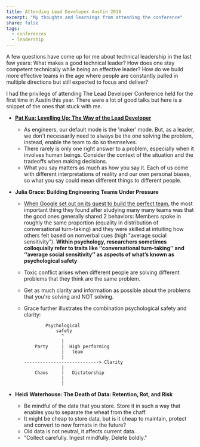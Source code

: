 ```yaml
---
title: Attending Lead Developer Austin 2018
excerpt: "My thoughts and learnings from attending the conference"
share: false
tags:
  - conferences
  - leadership
---
```


A few questions have come up for me about technical leadership in the last few years: What makes a good technical leader? How does one stay competent technically while being an effective leader? How do we build more effective teams in the age where people are constantly pulled in multiple directions but still expected to focus and deliver?

I had the privilege of attending The Lead Developer Conference held for the first time in Austin this year. There were a lot of good talks but here is a snippet of the ones that stuck with me.

* **[Pat Kua: Levelling Up: The Way of the Lead Developer](https://www.slideshare.net/thekua/levelling-up-the-way-of-the-lead-developer)**

  - As engineers, our default mode is the 'maker' mode. But, as a leader, we don't necessarily need to always be the one solving the problem, instead, enable the team to do so themselves.
  - There rarely is only one right answer to a problem, especially when it involves human beings. Consider the context of the situation and the tradeoffs when making decisions.
  - What you say matters as much as how you say it. Each of us come with different interpretations of reality and our own personal biases, so what you say could mean different things to different people.


* **Julia Grace: Building Engineering Teams Under Pressure**

  - [When Google set out on its quest to build the perfect team](https://www.nytimes.com/2016/02/28/magazine/what-google-learned-from-its-quest-to-build-the-perfect-team.html), the most important thing they found after studying many many teams was that the good ones generally shared 2 behaviors: Members spoke in roughly the same proportion (equality in distribution of conversational turn-taking) and they were skilled at intuiting how others felt based on nonverbal cues (high "average social sensitivity"). __Within psychology, researchers sometimes colloquially refer to traits like ‘‘conversational turn-taking’’ and ‘‘average social sensitivity’’ as aspects of what’s known as psychological safety__
  - Toxic conflict arises when different people are solving different problems that they think are the same problem.
  - Get as much clarity and information as possible about the problems that you're solving and NOT solving.
  - Grace further illustrates the combination psychological safety and clarity:

                Psychological
                    safety
                      ^
                      |
            Party     |  High performing
                      |   team
                      |
        ----------------------------> Clarity
                      |
            Chaos     |   Dictatorship
                      |
                      |

* **Heidi Waterhouse: The Death of Data: Retention, Rot, and Risk**

  - Be mindful of the data that you store. Store it in such a way that enables you to separate the wheat from the chaff.
  - It might be cheap to store data, but is it cheap to maintain, protect and convert to new formats in the future?
  - Old data is not neutral, it affects current data.
  - "Collect carefully. Ingest mindfully. Delete boldly."
